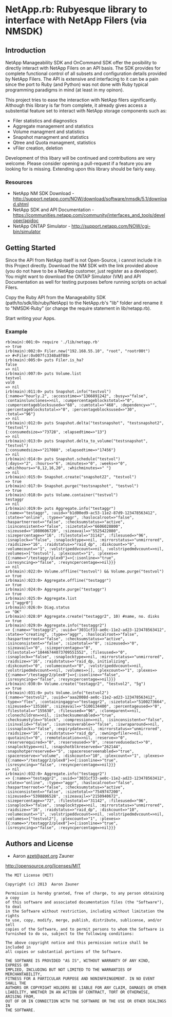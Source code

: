 # NetApp.rb: Rubyesque library to interface with NetApp Filers (via NMSDK)

## Introduction
NetApp Manageability SDK and OnCommand SDK offer the posibility to directly interact with NetApp Filers on an API basis. The SDK provides for complete functional control of all subsets and configuration details provided by NetApp Filers. The API is extensive and interfacing to it can be a pain since the port to Ruby (and Python) was not done with Ruby typical programming paradigms in mind (at least in my opinon).

This project tries to ease the interaction with NetApp filers significantly. Although this library is far from complete, it already gives access a substential feature set to interact with NetApp storage components such as:

* Filer statistics and diagnostics
* Aggregate management and statistics
* Volume managment and statistics
* Snapshot managment and statistics
* Qtree and Quota managment, statistics
* vFiler creation, deletion

Development of this libary will be continued and contributions are very welcome. Please consider opening a pull-request if a feature you are looking for is missing. Extending upon this library should be fairly easy.

### Resources
* NetApp NM SDK Download - http://support.netapp.com/NOW/download/software/nmsdk/5.1/download.shtml
* NetApp SDK and API Documentation - https://communities.netapp.com/community/interfaces_and_tools/developer/apidoc
* NetApp ONTAP Simulator - http://support.netapp.com/NOW/cgi-bin/simulator

## Getting Started
Since the API from NetApp itself is not Open-Source, i cannot include it in this Project directly. Download the NM SDK with the link provided above (you do not have to be a NetApp customer, just register as a developer). You might want to download the ONTAP Simulator (VM) and API Documentation as well for testing purposes before running scripts on actual Filers.

Copy the Ruby API from the Manageability SDK (path/to/sdk/lib/ruby/NetApp) to the NetApp.rb's "lib" folder and rename it to "NMSDK-Ruby" (or change the require statement in lib/netapp.rb).

Start writing your Apps.

### Example
```
rb(main):001:0> require './lib/netapp.rb'
=> true
irb(main):002:0> Filer.new("192.168.55.10", "root", "rootr00t")
=> #<Filer:0x007fc3340a8f08>
irb(main):005:0> puts Filer.is_ha?
false
=> nil
irb(main):007:0> puts Volume.list
testvol
vol0
=> nil
irb(main):011:0> puts Snapshot.info("testvol")
{:name=>"hourly.2", :accesstime=>"1366891242", :busy=>"false", :containslunclones=>nil, :cumpercentageblockstotal=>"0", :cumpercentageblocksused=>"68", :cumtotal=>"468", :dependency=>"", :percentageblockstotal=>"0", :percentageblocksused=>"30", :total=>"96"}
=> nil
irb(main):012:0> puts Snapshot.delta("testsnapshot", "testsnapshot2", "testvol")
{:consumedsize=>"73728", :elapsedtime=>"13"}
=> nil
irb(main):013:0> puts Snapshot.delta_to_volume("testsnapshot", "testvol")
{:consumedsize=>"217088", :elapsedtime=>"17456"}
=> nil
irb(main):014:0> puts Snapshot.schedule("testvol")
{:days=>"2", :hours=>"6", :minutes=>"0", :weeks=>"0", :whichhours=>"8,12,16,20", :whichminutes=>" "}
=> nil
irb(main):015:0> Snapshot.create("snapshot22", "testvol")
=> true
irb(main):017:0> Snapshot.purge("testsnapshot", "testvol")
=> true
irb(main):018:0> puts Volume.container("testvol")
testaggr
=> nil
irb(main):019:0> puts Aggregate.info("testaggr")
{:name=>"testaggr", :uuid=>"b1d00ed9-ac53-11e2-87d9-123478563412", :state=>"online", :type=>"aggr", :haslocalroot=>"false", :haspartnerroot=>"false", :checksumstatus=>"active", :isinconsistent=>"false", :sizetotal=>"6606028800", :sizeused=>"1080606720", :sizeavail=>"5525422080", :sizepercentage=>"16", :filestotal=>"31142", :filesused=>"96", :isnaplock=>"false", :snaplocktype=>nil, :mirrorstatus=>"unmirrored", :raidsize=>"16", :raidstatus=>"raid_dp", :diskcount=>"9", :volumecount=>"1", :volstripeddvcount=>nil, :volstripedmdvcount=>nil, :volumes=>["testvol"], :plexcount=>"1", :plexes=>{{:name=>"/testaggr/plex0"}=>{:isonline=>"true", :isresyncing=>"false", :resyncpercentage=>nil}}}
=> nil
irb(main):022:0> Volume.offline("testvol") && Volume.purge("testvol")
=> true
irb(main):023:0> Aggregate.offline("testaggr")
=> true
irb(main):024:0> Aggregate.purge("testaggr")
=> true
irb(main):025:0> Aggregate.list
=> ["aggr0"]
irb(main):026:0> Diag.status
=> "OK"
irb(main):028:0* Aggregate.create("testaggr2", 10) #name, no. disks
=> true
irb(main):029:0> Aggregate.info("testaggr2")
=> {:name=>"testaggr2", :uuid=>"3031cf33-ae0c-11e2-ad23-123478563412", :state=>"creating", :type=>"aggr", :haslocalroot=>"false", :haspartnerroot=>"false", :checksumstatus=>"active", :isinconsistent=>"false", :sizetotal=>"0", :sizeused=>"0", :sizeavail=>"0", :sizepercentage=>"0", :filestotal=>"18446744073709551552", :filesused=>"0", :isnaplock=>"false", :snaplocktype=>nil, :mirrorstatus=>"unmirrored", :raidsize=>"16", :raidstatus=>"raid_dp, initializing", :diskcount=>"0", :volumecount=>"0", :volstripeddvcount=>nil, :volstripedmdvcount=>nil, :volumes=>[], :plexcount=>"1", :plexes=>{{:name=>"/testaggr2/plex0"}=>{:isonline=>"false", :isresyncing=>"false", :resyncpercentage=>nil}}}
irb(main):030:0> Volume.create("testaggr2", "testvol2", "5g") 
=> true
irb(main):031:0> puts Volume.info("testvol2")
{:name=>"testvol2", :uuid=>"aaa2008d-ae0c-11e2-ad23-123478563412", :type=>"flex", :containingaggr=>"testaggr2", :sizetotal=>"5100273664", :sizeused=>"135168", :sizeavail=>"5100134400", :percentageused=>"0", :filestotal=>"155630", :filesused=>"96", :cloneparent=>nil, :clonechildren=>nil, :ischecksumenabled=>"true", :checksumstyle=>"block", :compression=>nil, :isinconsistent=>"false", :isinvalid=>"false", :isunrecoverable=>"false", :iswraparound=>nil, :issnaplock=>"false", :expirydate=>nil, :mirrorstatus=>"unmirrored", :raidsize=>"16", :raidstatus=>"raid_dp", :owningvfiler=>nil, :quotainit=>"0", :remotelocation=>nil, :reserve=>"0", :reserverequired=>"0", :reserveused=>"0", :reservedusedact=>"0", :snaplocktype=>nil, :snapshotblkreserved=>"262144", :snapshotperreserved=>"5", :spacereserveenabled=>"true", :spacereserve=>"volume", :diskcount=>"10", :plexcount=>"1", :plexes=>{{:name=>"/testaggr2/plex0"}=>{:isonline=>"true", :isresyncing=>"false", :resyncpercentage=>nil}}}
=> nil
irb(main):032:0> Aggregate.info("testaggr2")
=> {:name=>"testaggr2", :uuid=>"3031cf33-ae0c-11e2-ad23-123478563412", :state=>"online", :type=>"aggr", :haslocalroot=>"false", :haspartnerroot=>"false", :checksumstatus=>"active", :isinconsistent=>"false", :sizetotal=>"7549747200", :sizeused=>"5398806528", :sizeavail=>"2150940672", :sizepercentage=>"72", :filestotal=>"31142", :filesused=>"96", :isnaplock=>"false", :snaplocktype=>nil, :mirrorstatus=>"unmirrored", :raidsize=>"16", :raidstatus=>"raid_dp", :diskcount=>"10", :volumecount=>"1", :volstripeddvcount=>nil, :volstripedmdvcount=>nil, :volumes=>["testvol2"], :plexcount=>"1", :plexes=>{{:name=>"/testaggr2/plex0"}=>{:isonline=>"true", :isresyncing=>"false", :resyncpercentage=>nil}}}
```


## Authors and License
* Aaron <azet@azet.org> Zauner

http://opensource.org/licenses/MIT

    The MIT License (MIT)

    Copyright (c) 2013  Aaron Zauner

    Permission is hereby granted, free of charge, to any person obtaining a copy
    of this software and associated documentation files (the "Software"), to deal
    in the Software without restriction, including without limitation the rights
    to use, copy, modify, merge, publish, distribute, sublicense, and/or sell
    copies of the Software, and to permit persons to whom the Software is
    furnished to do so, subject to the following conditions:

    The above copyright notice and this permission notice shall be included in
    all copies or substantial portions of the Software.

    THE SOFTWARE IS PROVIDED "AS IS", WITHOUT WARRANTY OF ANY KIND, EXPRESS OR
    IMPLIED, INCLUDING BUT NOT LIMITED TO THE WARRANTIES OF MERCHANTABILITY,
    FITNESS FOR A PARTICULAR PURPOSE AND NONINFRINGEMENT. IN NO EVENT SHALL THE
    AUTHORS OR COPYRIGHT HOLDERS BE LIABLE FOR ANY CLAIM, DAMAGES OR OTHER
    LIABILITY, WHETHER IN AN ACTION OF CONTRACT, TORT OR OTHERWISE, ARISING FROM,
    OUT OF OR IN CONNECTION WITH THE SOFTWARE OR THE USE OR OTHER DEALINGS IN
    THE SOFTWARE.
